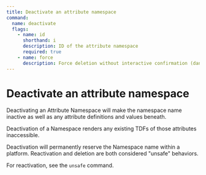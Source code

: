 ```yaml
---
title: Deactivate an attribute namespace
command:
  name: deactivate
  flags:
    - name: id
      shorthand: i
      description: ID of the attribute namespace
      required: true
    - name: force
      description: Force deletion without interactive confirmation (dangerous)
---
```


# Deactivate an attribute namespace

Deactivating an Attribute Namespace will make the namespace name inactive as well as any attribute definitions and values beneath.

Deactivation of a Namespace renders any existing TDFs of those attributes inaccessible.

Deactivation will permanently reserve the Namespace name within a platform. Reactivation and deletion are both considered "unsafe"
behaviors.

For reactivation, see the `unsafe` command.
